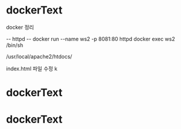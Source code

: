 # dockerText

docker 정리

-- httpd --
docker run --name ws2 -p 8081:80 httpd
docker exec ws2 /bin/sh

/usr/local/apache2/htdocs/

index.html 파일 수정 k

# dockerText

# dockerText
